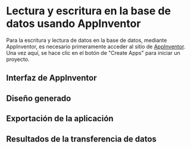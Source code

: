 
# Lectura y escritura en la base de datos usando AppInventor

Para la escritura y lectura de datos en la base de datos, mediante AppInventor, es necesario primeramente acceder al sitio de [AppInventor](https://appinventor.mit.edu/). Una vez aquí, se hace clic en el botón de "Create Apps" para iniciar un proyecto.

## Interfaz de AppInventor

## Diseño generado

## Exportación de la aplicación 


## Resultados de la transferencia de datos

